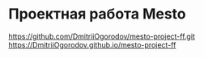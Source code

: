 # Проектная работа Mesto
https://github.com/DmitriiOgorodov/mesto-project-ff.git
https://DmitriiOgorodov.github.io/mesto-project-ff
